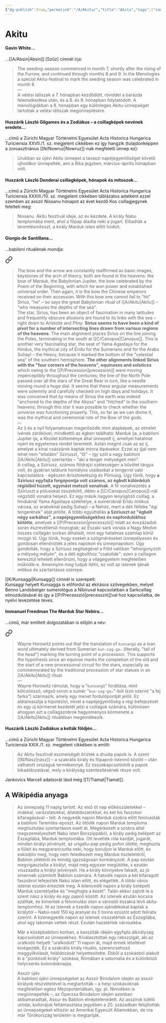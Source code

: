 ```yaml
---
{"dg-publish":true,"permalink":"/A/Akitu/","title":"Akitu","tags":["containstransclusions","Englishtexttranslated"],"created":"2025-09-23T23:39","updated":"2025-09-23T23:40"}
---
```



# Akitu

#### Gavin White...

...[[A/Absin\|Absin]] \[Szűz\] címnél írja:  
> The seeding-season commenced in month 7, shortly after the rising of the Furrow, and continued through months 8 and 9. In the Menologies a special Akitu-festival to mark the seeding season was celebrated in month 8.  
> —  
> A vetési időszak a 7. hónapban kezdődött, röviddel a barázda felemelkedése után, és a 8. és 9. hónapban folytatódott. A menológiákban a 8. hónapban egy különleges Akitu-ünnepséget tartottak a vetési időszak megünneplésére.  

#### Huszárik László Gilgames és a Zodiákus – a csillagképek nevének eredete...

...című a Zürichi Magyar Történelmi Egyesület Acta Historica Hungarica Turiciensia XXVII./1. sz. megjelent cikkében ez így hangzik (tulajdonképpen a zoroasztriánus [[N/Nowruz\|Nowruz]]-nak megfelelő ünnep ez):  
> Urukban az újévi Akitu ünnepet a tavaszi napéjegyenlőséget követő újholdkor ünnepelték, ami a Bika jegyben, március-április hónapban volt.  

#### Huszárik László Denderai csillagképek, hónapok és mítoszok...

...című a Zürichi Magyar Történelmi Egyesület Acta Historica Hungarica Turiciensia XXXIII./10. sz. megjelent cikkében táblázatos adatként ezzel szemben az asszír Nissanu hónapot az évet kezdő Kos csillagjegynek felelteti meg:  
> Nissanu. Akitu fesztivál ideje, az év kezdete. A király Nabu templomába ment, ahol a főpap átadta neki a jogart. Előadták a teremtésmítoszt, a király Marduk isten előtt hódolt.  

#### Giorgio de Santillana...

...babiloni rituálénak mondja:  

<div class="transclusion internal-embed is-loaded"><a class="markdown-embed-link" href="/I/Íj és a nyíl/#0z5p80" aria-label="Open link"><svg xmlns="http://www.w3.org/2000/svg" width="24" height="24" viewBox="0 0 24 24" fill="none" stroke="currentColor" stroke-width="2" stroke-linecap="round" stroke-linejoin="round" class="svg-icon lucide-link"><path d="M10 13a5 5 0 0 0 7.54.54l3-3a5 5 0 0 0-7.07-7.07l-1.72 1.71"></path><path d="M14 11a5 5 0 0 0-7.54-.54l-3 3a5 5 0 0 0 7.07 7.07l1.71-1.71"></path></svg></a><div class="markdown-embed">



> The bow and the arrow are constantly reaffirmed as basic images, keystones of the arch of theory; both are found in the heavens: the bow of Marduk, the Babylonian Jupiter, the bow celebrated by the Poem of the Beginning, with which he won power and established universal order. Then again, it is the bow the Chinese emperors received on their accession. With this bow one cannot fail to "hit" Sirius, "he" – so says the great Babylonian ritual of [[A/Akitu\|Akitu]] – "who measures the depths of the sea".  
> The star, Sirius, has been an object of fascination in many latitudes and frequently obscure allusions are found to its links with the sea – right down to Aristotle and Pliny. **Sirius seems to have been a kind of pivot for a number of intersecting lines drawn from various regions of the heavens**. The main alignment places Sirius on the line joining the Poles, terminating in the south at [[C/Canopus\|Canopus]]. This is another very fascinating star, the seat of Yama Agastaya for the Hindus, the mythical city of Eridu for the Sumerians and for the Arabs Suhayl – the Heavy, because it marked the bottom of the "celestial sea" of the southern hemisphere. **The other alignments linked Sirius with the "four corners of the heavens", equinoxes and solstices** which owing to the [[P/Precession\|precession]] were moving imperceptibly throughout the centuries; the line of the North Pole passed over all the stars of the Great Bear in turn, like a needle moving round a huge dial. It seems that these angular measurements were solemnly and carefully checked on high days and holidays. It was conceived that by means of Sirius the earth was indeed "anchored to the depths of the Abyss" and "hitched" to the southern heavens; through this star it was possible to check whether the universe was functioning properly. This, so far as we can divine it, was the mythical and ceremonial role of the Bow of the gods.  
> —  
> Az íj és a nyíl folyamatosan megerősödik mint alapképek, az elmélet ívének zárókövei; mindkettő az égben található: Marduk íja, a babiloni Jupiter íja, a Kezdet költeménye által ünnepelt íj, amellyel hatalmat nyert és egyetemes rendet teremtett. Aztán megint csak az az íj, amelyet a kínai császárok kaptak trónra lépésekor. Ezzel az íjjal nem lehet nem "eltalálni" Szíriuszt, "őt" – így szól a nagy babiloni [[A/Akitu\|Akitu]] szertartás – "aki a tenger mélységeit méri".  
> A csillag, a Szíriusz, számos földrajzi szélességen a bűvölet tárgya volt, és gyakran találunk homályos utalásokat a tengerrel való kapcsolatára - egészen Arisztotelészig és Pliniusig. Úgy tűnik, hogy **a Szíriusz egyfajta forgópontja volt számos, az égbolt különböző régióiból húzott, egymást metsző vonalnak**. A fő vonalvezetés a Szíriuszt a pólusokat összekötő, délen a [[C/Canopus\|Canopus]]-nál végződő vonalra helyezi. Ez egy másik nagyon lenyűgöző csillag, a hinduknál Yama Agastaya székhelye, a suméroknál Eridu mitikus városa, az araboknál pedig Suhayl – a Nehéz, mert a déli félteke "égi tengerének" alját jelölte. A többi együttállás **a Szíriuszt az "égbolt négy sarkához", a napéjegyenlőségekhez és napfordulókhoz kötötte**, amelyek a [[P/Precession\|precesszió]] miatt az évszázadok során észrevétlenül mozogtak; az Északi-sark vonala a Nagy Medve összes csillagán sorban áthaladt, mint egy hatalmas számlap körül mozgó tű. Úgy tűnik, hogy ezeket a szögméréseket ünnepélyesen és gondosan ellenőrizték a jeles napokon és ünnepnapokon. Úgy gondolták, hogy a Szíriusz segítségével a Föld valóban "lehorgonyzott a mélység mélyén", és a déli égbolthoz "csatolták"; ezen a csillagon keresztül lehetett ellenőrizni, hogy a világegyetem megfelelően működik-e. Amennyire meg tudjuk ítélni, ez volt az istenek íjának mitikus és szertartásos szerepe.  


</div></div>
  


[[K/Kunsaggi\|Kunsaggi]] címnél is szerepelt:  
Kunsaggi helyett Kunsagga is előfordul az ékírásos szövegekben, melyet Benno Landsberger sumerológus a Nibiruval kapcsolatban a Sarkcsillag elmozdulásával és így a [[P/Precesszió\|precesszió]]val hoz kapcsolatba, de nyelvi levezetése téves.  

#### Immanuel Freedman The Marduk Star Nebiru...  

...című, már említett dolgozatában is előjön a név:  

<div class="transclusion internal-embed is-loaded"><a class="markdown-embed-link" href="/K/Kunsaggi/#nxyxy3" aria-label="Open link"><svg xmlns="http://www.w3.org/2000/svg" width="24" height="24" viewBox="0 0 24 24" fill="none" stroke="currentColor" stroke-width="2" stroke-linecap="round" stroke-linejoin="round" class="svg-icon lucide-link"><path d="M10 13a5 5 0 0 0 7.54.54l3-3a5 5 0 0 0-7.07-7.07l-1.72 1.71"></path><path d="M14 11a5 5 0 0 0-7.54-.54l-3 3a5 5 0 0 0 7.07 7.07l1.71-1.71"></path></svg></a><div class="markdown-embed">



> Wayne Horowitz points out that the translation of `kunsangû` as a loan word ultimately derived from Sumerian `kun-sag-ga₂` (literally, "tail of the head") marking the turning point of a procession. This supports the hypothesis since an equinox marks the completion of the old and the start of a new processional circuit for the stars, especially as commemorated by the traditional procession of star statues in an [[A/Akitu\|Akitu]] ritual.  
> —  
> Wayne Horowitz rámutat, hogy a "`kunsangû`" fordítása, mint kölcsönszó, végső soron a sumér "`kun-sag-ga₂`"-ból (szó szerint "a fej farka") származik, amely egy menet fordulópontját jelöli. Ez alátámasztja a hipotézist, mivel a napéjegyenlőség a régi befejezését és egy új körmenet kezdetét jelzi a csillagok számára, különösen ahogyan azt a csillagszobrok hagyományos körmenete a [[A/Akitu\|Akitu]] rituáléban megemlékezik.  


</div></div>
  

#### Huszárik László Zodiákus a kelták földjén...

...című a Zürichi Magyar Történelmi Egyesület Acta Historica Hungarica Turiciensia XXIX./1. sz. megjelent cikkében is említi:  
> Az Akitu fesztivál eszmeiségét őrizték a druida papok is. A szent [[N/Nász\|nász]] – a szakrális király és főpapnő-Istennő között – után válhatott országuk termékennyé. Ez összekapcsolódott a papok bikaáldozatával, mely a királyság szentesítésének része volt.  

Jankovics Marcell adatsorát lásd még [[T/Tiamat\|Tiamat]].  

## A Wikipédia anyaga


> Az ünnepség 11 napig tartott. Az első öt nap előkészületekkel – imákkal, varázslatokkal, állatáldozatokkal, és két kis faszobor kifaragásával – telt. A negyedik napon Marduk szobra előtt felolvasták a babiloni Teremtés-eposzt. Az ötödik napon Marduk temploma megtisztulási szertartáson esett át. Megérkezett a szobra által megszemélyesített Nabú isten Borszippából, a király pedig belépett az Észagilába, Marduk templomába. Ott levették róla kardját, jogarát, minden királyi jelvényét, az urigallu-pap pedig pofon ütötte, meghúzta a füleit és megparancsolta neki, hogy boruljon le Marduk előtt, és esküdjön meg, hogy nem feledkezett meg Marduk tiszteletéről, Babilon jólétéről és mindig igazságosan kormányzott. A pap ezután megvigasztalta a királyt, majd még egyszer megütötte, s ezután visszaadta a királyi jelvényeit. Ha a király könnyekre fakadt, az jó ómennek számított Babilon számára. A hatodik napon a két kifaragott faszobrot lefejezték Nabú isten előtt, és elégették. A többi város istenei ezután érkeztek meg. A kilencedik napon a király belépett Marduk szentélyébe és "megfogta a kezét”. Talán ekkor zajlott le a szent nász a király és egy papnő között. Az istenek ezután kocsira szálltak, és kimentek a felvonulási úton a várostól északra lévő akítu-templomhoz. Itt az istenek a tizedik napon ajándékokat kaptak a királytól – Nabú-naid 150 kg aranyat és 5 tonna ezüstöt adott felirata szerint. A tizenegyedik napon az istenek visszatértek az Észagilába, ahol egy lakomán vettek részt. Ezután hazatértek városaikba.  
> 
> Már a középbabiloni korban, a kassziták idején egyfajta álkirályság kapcsolódott az ünnepekhez. Kiválasztottak egy rabszolgát, aki az uralkodó helyett "uralkodott” 11 napon át, majd ennek leteltével kivégezték. Ez a szakrális király rituális, szerencsehozó meggyilkolását, feláldozását helyettesítette. Ebből a szokásból alakult ki a "pünkösdi király” szokása, Rómában a saturnalia és a különböző helycserés bolondoknapja.  
> 
> Asszír újév  
> A babiloni újévi ünnepségeket az Asszír Birodalom idején az asszír királyok részvételével is megtartották – a helyi szokásoknak megfelelően egész Mezopotámiában, így. pl. Ninivében is megünnepelték –, az Óperzsa Birodalom idején azonban abbamaradtak, Assur és Babilon elnéptelenedett. Az asszírok túlélő utódai, kultúrájuk feltámasztása jegyében a 20. században felújították az ünnepségeket először az Amerikai Egyesült Államokban, de ma már Törökország területén is megtartják.  